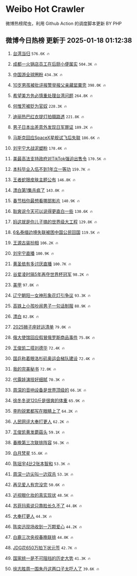 # Weibo Hot Crawler 



微博热榜爬虫，利用 Github Action 的调度脚本更新 BY PHP 


## 微博今日热榜 更新于 2025-01-18 01:12:38 
1. [台湾当归](https://s.weibo.com/weibo?q=%23%E5%8F%B0%E6%B9%BE%E5%BD%93%E5%BD%92%23&t=31&band_rank=1&Refer=top) `576.6K 🔥` 

1. [成都一火锅店员工在后厨小便属实](https://s.weibo.com/weibo?q=%23%E6%88%90%E9%83%BD%E4%B8%80%E7%81%AB%E9%94%85%E5%BA%97%E5%91%98%E5%B7%A5%E5%9C%A8%E5%90%8E%E5%8E%A8%E5%B0%8F%E4%BE%BF%E5%B1%9E%E5%AE%9E%23&t=31&band_rank=2&Refer=top) `504.3K 🔥` 

1. [中国游全球圈粉](https://s.weibo.com/weibo?q=%23%E4%B8%AD%E5%9B%BD%E6%B8%B8%E5%85%A8%E7%90%83%E5%9C%88%E7%B2%89%23&t=31&band_rank=3&Refer=top) `434.3K 🔥` 

1. [10岁男孩被批评报警举报父亲藏罂粟壳](https://s.weibo.com/weibo?q=%2310%E5%B2%81%E7%94%B7%E5%AD%A9%E8%A2%AB%E6%89%B9%E8%AF%84%E6%8A%A5%E8%AD%A6%E4%B8%BE%E6%8A%A5%E7%88%B6%E4%BA%B2%E8%97%8F%E7%BD%82%E7%B2%9F%E5%A3%B3%23&t=31&band_rank=4&Refer=top) `398.0K 🔥` 

1. [希望美方务必慎重处理台湾问题](https://s.weibo.com/weibo?q=%23%E5%B8%8C%E6%9C%9B%E7%BE%8E%E6%96%B9%E5%8A%A1%E5%BF%85%E6%85%8E%E9%87%8D%E5%A4%84%E7%90%86%E5%8F%B0%E6%B9%BE%E9%97%AE%E9%A2%98%23&t=31&band_rank=5&Refer=top) `264.8K 🔥` 

1. [何惟芳被贬为官奴](https://s.weibo.com/weibo?q=%23%E4%BD%95%E6%83%9F%E8%8A%B3%E8%A2%AB%E8%B4%AC%E4%B8%BA%E5%AE%98%E5%A5%B4%23&t=31&band_rank=6&Refer=top) `228.3K 🔥` 

1. [迪丽热巴红衣提灯拍摄路透](https://s.weibo.com/weibo?q=%23%E8%BF%AA%E4%B8%BD%E7%83%AD%E5%B7%B4%E7%BA%A2%E8%A1%A3%E6%8F%90%E7%81%AF%E6%8B%8D%E6%91%84%E8%B7%AF%E9%80%8F%23&t=31&band_rank=7&Refer=top) `221.8K 🔥` 

1. [男子日本出差意外发现日军罪证](https://s.weibo.com/weibo?q=%23%E7%94%B7%E5%AD%90%E6%97%A5%E6%9C%AC%E5%87%BA%E5%B7%AE%E6%84%8F%E5%A4%96%E5%8F%91%E7%8E%B0%E6%97%A5%E5%86%9B%E7%BD%AA%E8%AF%81%23&t=31&band_rank=8&Refer=top) `189.2K 🔥` 

1. [马斯克回应SpaceX星舰试飞后失联](https://s.weibo.com/weibo?q=%23%E9%A9%AC%E6%96%AF%E5%85%8B%E5%9B%9E%E5%BA%94SpaceX%E6%98%9F%E8%88%B0%E8%AF%95%E9%A3%9E%E5%90%8E%E5%A4%B1%E8%81%94%23&t=31&band_rank=9&Refer=top) `186.6K 🔥` 

1. [刘宇宁大战泥塑粉](https://s.weibo.com/weibo?q=%E5%88%98%E5%AE%87%E5%AE%81%E5%A4%A7%E6%88%98%E6%B3%A5%E5%A1%91%E7%B2%89&t=31&band_rank=10&Refer=top) `178.4K 🔥` 

1. [美最高法支持政府对TikTok强迫出售令](https://s.weibo.com/weibo?q=%23%E7%BE%8E%E6%9C%80%E9%AB%98%E6%B3%95%E6%94%AF%E6%8C%81%E6%94%BF%E5%BA%9C%E5%AF%B9TikTok%E5%BC%BA%E8%BF%AB%E5%87%BA%E5%94%AE%E4%BB%A4%23&t=31&band_rank=11&Refer=top) `170.5K 🔥` 

1. [本科毕业入伍不到1年立一等功](https://s.weibo.com/weibo?q=%23%E6%9C%AC%E7%A7%91%E6%AF%95%E4%B8%9A%E5%85%A5%E4%BC%8D%E4%B8%8D%E5%88%B01%E5%B9%B4%E7%AB%8B%E4%B8%80%E7%AD%89%E5%8A%9F%23&t=31&band_rank=12&Refer=top) `159.7K 🔥` 

1. [王者蛇限皮肤主题公布](https://s.weibo.com/weibo?q=%23%E7%8E%8B%E8%80%85%E8%9B%87%E9%99%90%E7%9A%AE%E8%82%A4%E4%B8%BB%E9%A2%98%E5%85%AC%E5%B8%83%23&t=31&band_rank=13&Refer=top) `146.8K 🔥` 

1. [漂白第1集杀疯了](https://s.weibo.com/weibo?q=%E6%BC%82%E7%99%BD%E7%AC%AC1%E9%9B%86%E6%9D%80%E7%96%AF%E4%BA%86&t=31&band_rank=14&Refer=top) `143.0K 🔥` 

1. [春节档你最想看哪部影片](https://s.weibo.com/weibo?q=%23%E6%98%A5%E8%8A%82%E6%A1%A3%E4%BD%A0%E6%9C%80%E6%83%B3%E7%9C%8B%E5%93%AA%E9%83%A8%E5%BD%B1%E7%89%87%23&t=31&band_rank=15&Refer=top) `140.9K 🔥` 

1. [耿爽说今天可以说得更直白一些](https://s.weibo.com/weibo?q=%23%E8%80%BF%E7%88%BD%E8%AF%B4%E4%BB%8A%E5%A4%A9%E5%8F%AF%E4%BB%A5%E8%AF%B4%E5%BE%97%E6%9B%B4%E7%9B%B4%E7%99%BD%E4%B8%80%E4%BA%9B%23&t=31&band_rank=16&Refer=top) `130.6K 🔥` 

1. [妈这就是你儿子搞的世界级大工程](https://s.weibo.com/weibo?q=%23%E5%A6%88%E8%BF%99%E5%B0%B1%E6%98%AF%E4%BD%A0%E5%84%BF%E5%AD%90%E6%90%9E%E7%9A%84%E4%B8%96%E7%95%8C%E7%BA%A7%E5%A4%A7%E5%B7%A5%E7%A8%8B%23&t=31&band_rank=17&Refer=top) `129.8K 🔥` 

1. [6名泰缅边境失联被困中国公民回国](https://s.weibo.com/weibo?q=%236%E5%90%8D%E6%B3%B0%E7%BC%85%E8%BE%B9%E5%A2%83%E5%A4%B1%E8%81%94%E8%A2%AB%E5%9B%B0%E4%B8%AD%E5%9B%BD%E5%85%AC%E6%B0%91%E5%9B%9E%E5%9B%BD%23&t=31&band_rank=18&Refer=top) `119.5K 🔥` 

1. [王源古装扮相](https://s.weibo.com/weibo?q=%23%E7%8E%8B%E6%BA%90%E5%8F%A4%E8%A3%85%E6%89%AE%E7%9B%B8%23&t=31&band_rank=19&Refer=top) `106.2K 🔥` 

1. [刘宇宁直播](https://s.weibo.com/weibo?q=%23%E5%88%98%E5%AE%87%E5%AE%81%E7%9B%B4%E6%92%AD%23&t=31&band_rank=20&Refer=top) `100.9K 🔥` 

1. [黄圣依有多讨厌直播](https://s.weibo.com/weibo?q=%E9%BB%84%E5%9C%A3%E4%BE%9D%E6%9C%89%E5%A4%9A%E8%AE%A8%E5%8E%8C%E7%9B%B4%E6%92%AD&t=31&band_rank=21&Refer=top) `100.7K 🔥` 

1. [谷爱凌时隔5年再夺世界杯冠军](https://s.weibo.com/weibo?q=%23%E8%B0%B7%E7%88%B1%E5%87%8C%E6%97%B6%E9%9A%945%E5%B9%B4%E5%86%8D%E5%A4%BA%E4%B8%96%E7%95%8C%E6%9D%AF%E5%86%A0%E5%86%9B%23&t=31&band_rank=22&Refer=top) `98.2K 🔥` 

1. [美甲](https://s.weibo.com/weibo?q=%E7%BE%8E%E7%94%B2&t=31&band_rank=23&Refer=top) `97.8K 🔥` 

1. [辽宁朝阳一女神形象花灯引争议](https://s.weibo.com/weibo?q=%23%E8%BE%BD%E5%AE%81%E6%9C%9D%E9%98%B3%E4%B8%80%E5%A5%B3%E7%A5%9E%E5%BD%A2%E8%B1%A1%E8%8A%B1%E7%81%AF%E5%BC%95%E4%BA%89%E8%AE%AE%23&t=31&band_rank=24&Refer=top) `93.3K 🔥` 

1. [高铁上小孩吵闹男子一句话制服](https://s.weibo.com/weibo?q=%23%E9%AB%98%E9%93%81%E4%B8%8A%E5%B0%8F%E5%AD%A9%E5%90%B5%E9%97%B9%E7%94%B7%E5%AD%90%E4%B8%80%E5%8F%A5%E8%AF%9D%E5%88%B6%E6%9C%8D%23&t=31&band_rank=25&Refer=top) `88.9K 🔥` 

1. [漂白](https://s.weibo.com/weibo?q=%E6%BC%82%E7%99%BD&t=31&band_rank=26&Refer=top) `82.8K 🔥` 

1. [2025狮子座好运清单](https://s.weibo.com/weibo?q=%232025%E7%8B%AE%E5%AD%90%E5%BA%A7%E5%A5%BD%E8%BF%90%E6%B8%85%E5%8D%95%23&t=31&band_rank=27&Refer=top) `79.0K 🔥` 

1. [俄大使馆回应假冒俄罗斯商品事件](https://s.weibo.com/weibo?q=%23%E4%BF%84%E5%A4%A7%E4%BD%BF%E9%A6%86%E5%9B%9E%E5%BA%94%E5%81%87%E5%86%92%E4%BF%84%E7%BD%97%E6%96%AF%E5%95%86%E5%93%81%E4%BA%8B%E4%BB%B6%23&t=31&band_rank=28&Refer=top) `75.8K 🔥` 

1. [王俊凯二搭刘德华](https://s.weibo.com/weibo?q=%23%E7%8E%8B%E4%BF%8A%E5%87%AF%E4%BA%8C%E6%90%AD%E5%88%98%E5%BE%B7%E5%8D%8E%23&t=31&band_rank=29&Refer=top) `72.4K 🔥` 

1. [国乒称着眼洛杉矶奥运会梯队建设](https://s.weibo.com/weibo?q=%23%E5%9B%BD%E4%B9%92%E7%A7%B0%E7%9D%80%E7%9C%BC%E6%B4%9B%E6%9D%89%E7%9F%B6%E5%A5%A5%E8%BF%90%E4%BC%9A%E6%A2%AF%E9%98%9F%E5%BB%BA%E8%AE%BE%23&t=31&band_rank=30&Refer=top) `72.4K 🔥` 

1. [我的完美秘书](https://s.weibo.com/weibo?q=%E6%88%91%E7%9A%84%E5%AE%8C%E7%BE%8E%E7%A7%98%E4%B9%A6&t=31&band_rank=31&Refer=top) `72.0K 🔥` 

1. [代露娃演技好细腻](https://s.weibo.com/weibo?q=%E4%BB%A3%E9%9C%B2%E5%A8%83%E6%BC%94%E6%8A%80%E5%A5%BD%E7%BB%86%E8%85%BB&t=31&band_rank=32&Refer=top) `70.3K 🔥` 

1. [周深的音响设备是世界顶级的](https://s.weibo.com/weibo?q=%E5%91%A8%E6%B7%B1%E7%9A%84%E9%9F%B3%E5%93%8D%E8%AE%BE%E5%A4%87%E6%98%AF%E4%B8%96%E7%95%8C%E9%A1%B6%E7%BA%A7%E7%9A%84&t=31&band_rank=33&Refer=top) `66.1K 🔥` 

1. [徐冬冬说120斤是很爽的体重](https://s.weibo.com/weibo?q=%E5%BE%90%E5%86%AC%E5%86%AC%E8%AF%B4120%E6%96%A4%E6%98%AF%E5%BE%88%E7%88%BD%E7%9A%84%E4%BD%93%E9%87%8D&t=31&band_rank=34&Refer=top) `65.9K 🔥` 

1. [李昀锐累都写在眼睛上了](https://s.weibo.com/weibo?q=%E6%9D%8E%E6%98%80%E9%94%90%E7%B4%AF%E9%83%BD%E5%86%99%E5%9C%A8%E7%9C%BC%E7%9D%9B%E4%B8%8A%E4%BA%86&t=31&band_rank=35&Refer=top) `64.2K 🔥` 

1. [人民网评大奉打更人](https://s.weibo.com/weibo?q=%23%E4%BA%BA%E6%B0%91%E7%BD%91%E8%AF%84%E5%A4%A7%E5%A5%89%E6%89%93%E6%9B%B4%E4%BA%BA%23&t=31&band_rank=36&Refer=top) `62.2K 🔥` 

1. [王俊凯黄发蘑菇头](https://s.weibo.com/weibo?q=%E7%8E%8B%E4%BF%8A%E5%87%AF%E9%BB%84%E5%8F%91%E8%98%91%E8%8F%87%E5%A4%B4&t=31&band_rank=37&Refer=top) `59.1K 🔥` 

1. [春晚第三次联排阵容](https://s.weibo.com/weibo?q=%23%E6%98%A5%E6%99%9A%E7%AC%AC%E4%B8%89%E6%AC%A1%E8%81%94%E6%8E%92%E9%98%B5%E5%AE%B9%23&t=31&band_rank=38&Refer=top) `56.3K 🔥` 

1. [白月梵星](https://s.weibo.com/weibo?q=%E7%99%BD%E6%9C%88%E6%A2%B5%E6%98%9F&t=31&band_rank=39&Refer=top) `55.6K 🔥` 

1. [陈垣宇4比2张本智和](https://s.weibo.com/weibo?q=%23%E9%99%88%E5%9E%A3%E5%AE%874%E6%AF%942%E5%BC%A0%E6%9C%AC%E6%99%BA%E5%92%8C%23&t=31&band_rank=40&Refer=top) `53.3K 🔥` 

1. [周深一边尖叫一边双杀](https://s.weibo.com/weibo?q=%E5%91%A8%E6%B7%B1%E4%B8%80%E8%BE%B9%E5%B0%96%E5%8F%AB%E4%B8%80%E8%BE%B9%E5%8F%8C%E6%9D%80&t=31&band_rank=41&Refer=top) `53.1K 🔥` 

1. [再见爱人有完没完](https://s.weibo.com/weibo?q=%E5%86%8D%E8%A7%81%E7%88%B1%E4%BA%BA%E6%9C%89%E5%AE%8C%E6%B2%A1%E5%AE%8C&t=31&band_rank=42&Refer=top) `50.6K 🔥` 

1. [近视眼化妆的真实现状](https://s.weibo.com/weibo?q=%23%E8%BF%91%E8%A7%86%E7%9C%BC%E5%8C%96%E5%A6%86%E7%9A%84%E7%9C%9F%E5%AE%9E%E7%8E%B0%E7%8A%B6%23&t=31&band_rank=43&Refer=top) `48.5K 🔥` 

1. [苏菲玛索说只靠脸长久不了](https://s.weibo.com/weibo?q=%23%E8%8B%8F%E8%8F%B2%E7%8E%9B%E7%B4%A2%E8%AF%B4%E5%8F%AA%E9%9D%A0%E8%84%B8%E9%95%BF%E4%B9%85%E4%B8%8D%E4%BA%86%23&t=31&band_rank=44&Refer=top) `44.8K 🔥` 

1. [大奉打更人](https://s.weibo.com/weibo?q=%E5%A4%A7%E5%A5%89%E6%89%93%E6%9B%B4%E4%BA%BA&t=31&band_rank=45&Refer=top) `44.3K 🔥` 

1. [陈奕迅现场收到一万颗爱心](https://s.weibo.com/weibo?q=%E9%99%88%E5%A5%95%E8%BF%85%E7%8E%B0%E5%9C%BA%E6%94%B6%E5%88%B0%E4%B8%80%E4%B8%87%E9%A2%97%E7%88%B1%E5%BF%83&t=31&band_rank=46&Refer=top) `44.2K 🔥` 

1. [白鹿三次央视春晚联排](https://s.weibo.com/weibo?q=%23%E7%99%BD%E9%B9%BF%E4%B8%89%E6%AC%A1%E5%A4%AE%E8%A7%86%E6%98%A5%E6%99%9A%E8%81%94%E6%8E%92%23&t=31&band_rank=47&Refer=top) `44.0K 🔥` 

1. [JDG花650万拍下状元签](https://s.weibo.com/weibo?q=%23JDG%E8%8A%B1650%E4%B8%87%E6%8B%8D%E4%B8%8B%E7%8A%B6%E5%85%83%E7%AD%BE%23&t=31&band_rank=48&Refer=top) `42.7K 🔥` 

1. [国家统一是不可阻挡的历史大势](https://s.weibo.com/weibo?q=%23%E5%9B%BD%E5%AE%B6%E7%BB%9F%E4%B8%80%E6%98%AF%E4%B8%8D%E5%8F%AF%E9%98%BB%E6%8C%A1%E7%9A%84%E5%8E%86%E5%8F%B2%E5%A4%A7%E5%8A%BF%23&t=31&band_rank=49&Refer=top) `41.3K 🔥` 

1. [徐志胜周一围朱丹这两口子太吓人了](https://s.weibo.com/weibo?q=%E5%BE%90%E5%BF%97%E8%83%9C%E5%91%A8%E4%B8%80%E5%9B%B4%E6%9C%B1%E4%B8%B9%E8%BF%99%E4%B8%A4%E5%8F%A3%E5%AD%90%E5%A4%AA%E5%90%93%E4%BA%BA%E4%BA%86&t=31&band_rank=50&Refer=top) `39.6K 🔥` 

